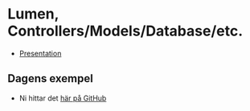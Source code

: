 # Lumen, Controllers/Models/Database/etc.

- [Presentation](lumen-mvc.pdf)

## Dagens exempel

- Ni hittar det [här på GitHub](https://github.com/Tibbelit/da287a-lumen-movie-example)
